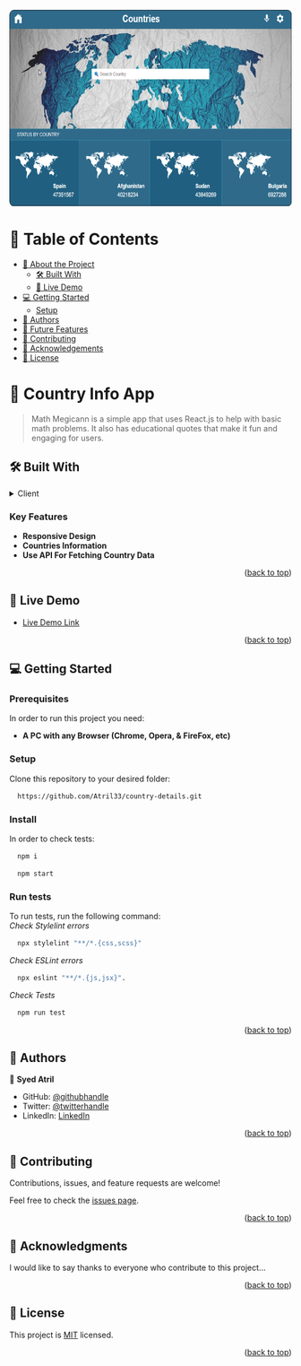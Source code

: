 <a name="readme-top"></a>
<div align="center">
  <img src="https://github.com/Atril33/country-details/blob/dev/Live%20Preview.png" width="650px" height="350px" />
  </div>
  
<!-- TABLE OF CONTENTS -->
# 📗 Table of Contents

- [📖 About the Project](#about-project)
  - [🛠 Built With](#built-with)
  - [🚀 Live Demo](#live-demo)
- [💻 Getting Started](#getting-started)
  - [Setup](#setup)
- [👥 Authors](#authors)
- [🔭 Future Features](#future-features)
- [🤝 Contributing](#contributing)
- [🙏 Acknowledgements](#acknowledgements)
- [📝 License](#license)

# 📖 Country Info App <a name="about-project"></a>

> Math Megicann is a simple app that uses React.js to help with basic math problems. It also has educational quotes that make it fun and engaging for users.

## 🛠 Built With <a name="built-with"></a>
<details>
  <summary>Client</summary>
  <ul>
     <li><a href="https://react.dev/">React</a></li>
     <li><a href="https://redux.js.org/">Redux</a></li>
     <li><a href="https://www.w3schools.com/css/">CSS</a></li>

  </ul>
</details>
<!-- Features -->

### Key Features <a name="key-features"></a>

- **Responsive Design**
- **Countries Information**
- **Use API For Fetching Country Data**

<p align="right">(<a href="#readme-top">back to top</a>)</p>

<!-- LIVE DEMO -->

## 🚀 Live Demo <a name="live-demo"></a>

- [Live Demo Link](https://country-details-2638nyvyi-atril33.vercel.app/)

<p align="right">(<a href="#readme-top">back to top</a>)</p>

<!-- GETTING STARTED -->

## 💻 Getting Started <a name="getting-started"></a>

### Prerequisites

In order to run this project you need:
- **A PC with any Browser (Chrome, Opera, & FireFox, etc)**

### Setup

Clone this repository to your desired folder:
``` bash
  https://github.com/Atril33/country-details.git
```

### Install
In order to check tests:
```sh
  npm i
```
```sh
  npm start
```
### Run tests

To run tests, run the following command:
<br>
_Check Stylelint errors_
```sh
  npx stylelint "**/*.{css,scss}"
```

_Check ESLint errors_
```sh
  npx eslint "**/*.{js,jsx}".
```
_Check Tests_ 
```sh
  npm run test
```
<p align="right">(<a href="#readme-top">back to top</a>)</p>

<!-- AUTHORS -->

## 👥 Authors <a name="authors"></a>
👤 **Syed Atril**

- GitHub: [@githubhandle](https://github.com/Atril33)
- Twitter: [@twitterhandle](https://twitter.com/AtrilSyed)
- LinkedIn: [LinkedIn](https://www.linkedin.com/in/syed-atril-831696248/)

<p align="right">(<a href="#readme-top">back to top</a>)</p>

<!-- CONTRIBUTING -->

## 🤝 Contributing <a name="contributing"></a>

Contributions, issues, and feature requests are welcome!

Feel free to check the [issues page](../../issues/).

<p align="right">(<a href="#readme-top">back to top</a>)</p>

<!-- ACKNOWLEDGEMENTS -->

## 🙏 Acknowledgments <a name="acknowledgements"></a>

I would like to say thanks to everyone who contribute to this project...

<p align="right">(<a href="#readme-top">back to top</a>)</p>

<!-- LICENSE -->

## 📝 License <a name="license"></a>

This project is [MIT](./LICENSE) licensed.

<p align="right">(<a href="#readme-top">back to top</a>)</p>
